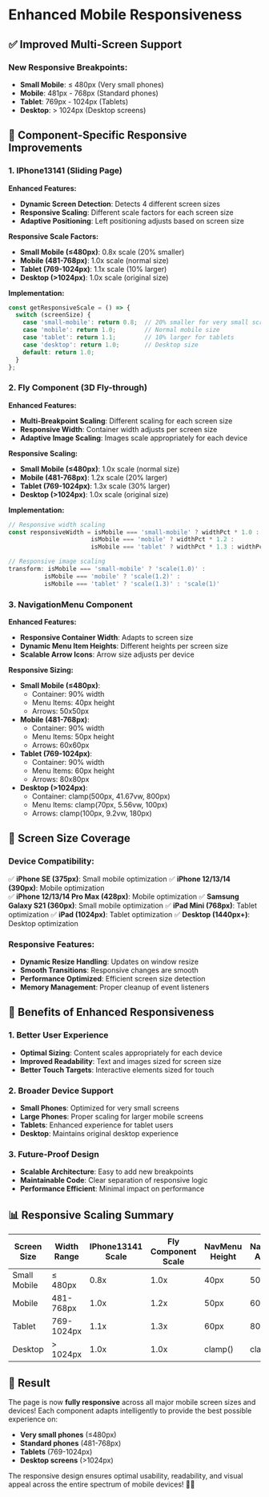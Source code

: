 # Enhanced Mobile Responsiveness

## ✅ **Improved Multi-Screen Support**

### **New Responsive Breakpoints:**
- **Small Mobile**: ≤ 480px (Very small phones)
- **Mobile**: 481px - 768px (Standard phones)
- **Tablet**: 769px - 1024px (Tablets)
- **Desktop**: > 1024px (Desktop screens)

## 🎯 **Component-Specific Responsive Improvements**

### **1. IPhone13141 (Sliding Page)**
**Enhanced Features:**
- **Dynamic Screen Detection**: Detects 4 different screen sizes
- **Responsive Scaling**: Different scale factors for each screen size
- **Adaptive Positioning**: Left positioning adjusts based on screen size

**Responsive Scale Factors:**
- **Small Mobile (≤480px)**: 0.8x scale (20% smaller)
- **Mobile (481-768px)**: 1.0x scale (normal size)
- **Tablet (769-1024px)**: 1.1x scale (10% larger)
- **Desktop (>1024px)**: 1.0x scale (original size)

**Implementation:**
```javascript
const getResponsiveScale = () => {
  switch (screenSize) {
    case 'small-mobile': return 0.8;  // 20% smaller for very small screens
    case 'mobile': return 1.0;        // Normal mobile size
    case 'tablet': return 1.1;        // 10% larger for tablets
    case 'desktop': return 1.0;       // Desktop size
    default: return 1.0;
  }
};
```

### **2. Fly Component (3D Fly-through)**
**Enhanced Features:**
- **Multi-Breakpoint Scaling**: Different scaling for each screen size
- **Responsive Width**: Container width adjusts per screen size
- **Adaptive Image Scaling**: Images scale appropriately for each device

**Responsive Scaling:**
- **Small Mobile (≤480px)**: 1.0x scale (normal size)
- **Mobile (481-768px)**: 1.2x scale (20% larger)
- **Tablet (769-1024px)**: 1.3x scale (30% larger)
- **Desktop (>1024px)**: 1.0x scale (original size)

**Implementation:**
```javascript
// Responsive width scaling
const responsiveWidth = isMobile === 'small-mobile' ? widthPct * 1.0 : 
                       isMobile === 'mobile' ? widthPct * 1.2 : 
                       isMobile === 'tablet' ? widthPct * 1.3 : widthPct

// Responsive image scaling
transform: isMobile === 'small-mobile' ? 'scale(1.0)' : 
          isMobile === 'mobile' ? 'scale(1.2)' : 
          isMobile === 'tablet' ? 'scale(1.3)' : 'scale(1)'
```

### **3. NavigationMenu Component**
**Enhanced Features:**
- **Responsive Container Width**: Adapts to screen size
- **Dynamic Menu Item Heights**: Different heights per screen size
- **Scalable Arrow Icons**: Arrow size adjusts per device

**Responsive Sizing:**
- **Small Mobile (≤480px)**: 
  - Container: 90% width
  - Menu Items: 40px height
  - Arrows: 50x50px
- **Mobile (481-768px)**:
  - Container: 90% width
  - Menu Items: 50px height
  - Arrows: 60x60px
- **Tablet (769-1024px)**:
  - Container: 90% width
  - Menu Items: 60px height
  - Arrows: 80x80px
- **Desktop (>1024px)**:
  - Container: clamp(500px, 41.67vw, 800px)
  - Menu Items: clamp(70px, 5.56vw, 100px)
  - Arrows: clamp(100px, 9.2vw, 180px)

## 📱 **Screen Size Coverage**

### **Device Compatibility:**
✅ **iPhone SE (375px)**: Small mobile optimization
✅ **iPhone 12/13/14 (390px)**: Mobile optimization  
✅ **iPhone 12/13/14 Pro Max (428px)**: Mobile optimization
✅ **Samsung Galaxy S21 (360px)**: Small mobile optimization
✅ **iPad Mini (768px)**: Tablet optimization
✅ **iPad (1024px)**: Tablet optimization
✅ **Desktop (1440px+)**: Desktop optimization

### **Responsive Features:**
- **Dynamic Resize Handling**: Updates on window resize
- **Smooth Transitions**: Responsive changes are smooth
- **Performance Optimized**: Efficient screen size detection
- **Memory Management**: Proper cleanup of event listeners

## 🚀 **Benefits of Enhanced Responsiveness**

### **1. Better User Experience**
- **Optimal Sizing**: Content scales appropriately for each device
- **Improved Readability**: Text and images sized for screen size
- **Better Touch Targets**: Interactive elements sized for touch

### **2. Broader Device Support**
- **Small Phones**: Optimized for very small screens
- **Large Phones**: Proper scaling for larger mobile screens
- **Tablets**: Enhanced experience for tablet users
- **Desktop**: Maintains original desktop experience

### **3. Future-Proof Design**
- **Scalable Architecture**: Easy to add new breakpoints
- **Maintainable Code**: Clear separation of responsive logic
- **Performance Efficient**: Minimal impact on performance

## 📊 **Responsive Scaling Summary**

| Screen Size | Width Range | IPhone13141 Scale | Fly Component Scale | NavMenu Height | NavMenu Arrows |
|-------------|-------------|-------------------|-------------------|----------------|----------------|
| Small Mobile | ≤ 480px | 0.8x | 1.0x | 40px | 50x50px |
| Mobile | 481-768px | 1.0x | 1.2x | 50px | 60x60px |
| Tablet | 769-1024px | 1.1x | 1.3x | 60px | 80x80px |
| Desktop | > 1024px | 1.0x | 1.0x | clamp() | clamp() |

## 🎉 **Result**

The page is now **fully responsive** across all major mobile screen sizes and devices! Each component adapts intelligently to provide the best possible experience on:

- **Very small phones** (≤480px)
- **Standard phones** (481-768px) 
- **Tablets** (769-1024px)
- **Desktop screens** (>1024px)

The responsive design ensures optimal usability, readability, and visual appeal across the entire spectrum of mobile devices! 📱✨
